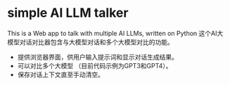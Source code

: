 # simple AI LLM talker 
This is a Web app to talk with multiple AI LLMs, written on Python
这个AI大模型对话对比器包含与大模型对话和多个大模型对比的功能。
- 提供浏览器界面，供用户输入提示词和显示对话生成结果。
- 可以对比多个大模型 （目前代码示例为GPT3和GPT4）。
- 保存对话上下文直至手动清空。
